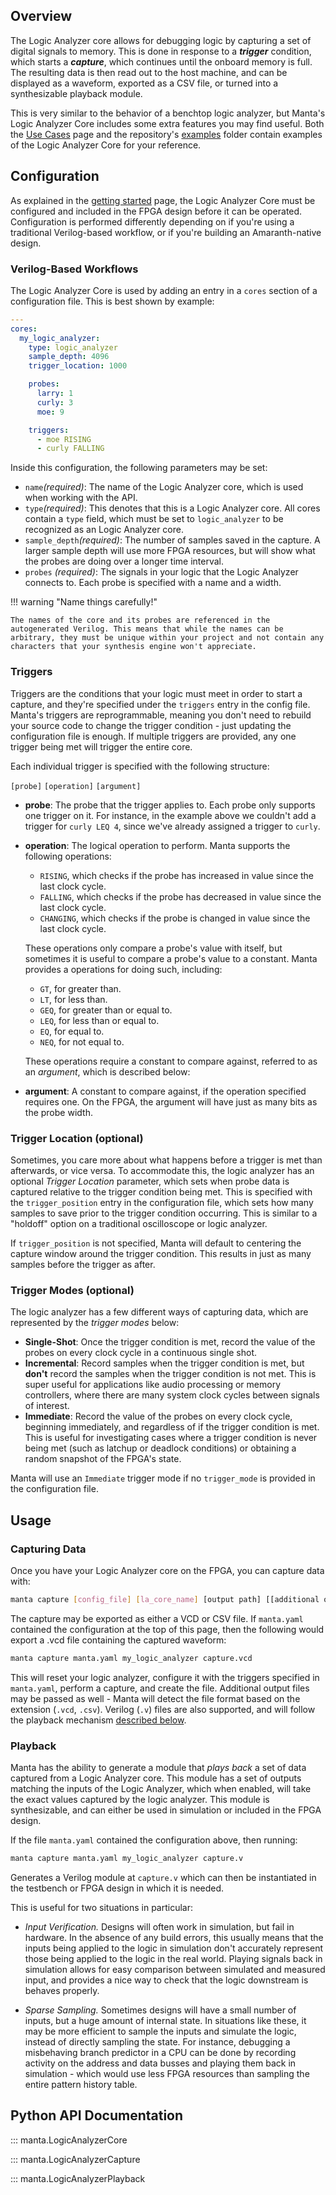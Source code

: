 ## Overview
The Logic Analyzer core allows for debugging logic by capturing a set of digital signals to memory. This is done in response to a ___trigger___ condition, which starts a ___capture___, which continues until the onboard memory is full. The resulting data is then read out to the host machine, and can be displayed as a waveform, exported as a CSV file, or turned into a synthesizable playback module.

This is very similar to the behavior of a benchtop logic analyzer, but Manta's Logic Analyzer Core includes some extra features you may find useful. Both the [Use Cases](../use_cases) page and the repository's [examples](https://github.com/fischermoseley/manta/tree/main/examples) folder contain examples of the Logic Analyzer Core for your reference.

## Configuration

As explained in the [getting started](../getting_started) page, the Logic Analyzer Core must be configured and included in the FPGA design before it can be operated. Configuration is performed differently depending on if you're using a traditional Verilog-based workflow, or if you're building an Amaranth-native design.

### Verilog-Based Workflows

The Logic Analyzer Core is used by adding an entry in a `cores` section of a configuration file. This is best shown by example:

```yaml
---
cores:
  my_logic_analyzer:
    type: logic_analyzer
    sample_depth: 4096
    trigger_location: 1000

    probes:
      larry: 1
      curly: 3
      moe: 9

    triggers:
      - moe RISING
      - curly FALLING
```
Inside this configuration, the following parameters may be set:

- `name`_(required)_: The name of the Logic Analyzer core, which is used when working with the API.
- `type`_(required)_: This denotes that this is a Logic Analyzer core. All cores contain a `type` field, which must be set to `logic_analyzer` to be recognized as an Logic Analyzer core.
- `sample_depth`_(required)_: The number of samples saved in the capture. A larger sample depth will use more FPGA resources, but will show what the probes are doing over a longer time interval.
- `probes` _(required)_: The signals in your logic that the Logic Analyzer connects to. Each probe is specified with a name and a width.

!!! warning "Name things carefully!"

    The names of the core and its probes are referenced in the autogenerated Verilog. This means that while the names can be arbitrary, they must be unique within your project and not contain any characters that your synthesis engine won't appreciate.

### Triggers
Triggers are the conditions that your logic must meet in order to start a capture, and they're specified under the `triggers` entry in the config file. Manta's triggers are reprogrammable, meaning you don't need to rebuild your source code to change the trigger condition - just updating the configuration file is enough. If multiple triggers are provided, any one trigger being met will trigger the entire core.

Each individual trigger is specified with the following structure:

`[probe]` `[operation]` `[argument]`

- __probe__: The probe that the trigger applies to. Each probe only supports one trigger on it. For instance, in the example above we couldn't add a trigger for `curly LEQ 4`, since we've already assigned a trigger to `curly`.

- __operation__: The logical operation to perform. Manta supports the following operations:
    - `RISING`, which checks if the probe has increased in value since the last clock cycle.
    - `FALLING`, which checks if the probe has decreased in value since the last clock cycle.
    - `CHANGING`, which checks if the probe is changed in value since the last clock cycle.

    These operations only compare a probe's value with itself, but sometimes it is useful to compare a probe's value to a constant. Manta provides a operations for doing such, including:

    - `GT`,  for greater than.
    - `LT`,  for less than.
    - `GEQ`, for greater than or equal to.
    - `LEQ`, for less than or equal to.
    - `EQ`, for equal to.
    - `NEQ`, for not equal to.

    These operations require a constant to compare against, referred to as an _argument_, which is described below:

- __argument__: A constant to compare against, if the operation specified requires one. On the FPGA, the argument will have just as many bits as the probe width.


### Trigger Location (optional)
Sometimes, you care more about what happens before a trigger is met than afterwards, or vice versa. To accommodate this, the logic analyzer has an optional _Trigger Location_ parameter, which sets when probe data is captured relative to the trigger condition being met. This is specified with the `trigger_position` entry in the configuration file, which sets how many samples to save prior to the trigger condition occurring. This is similar to a "holdoff" option on a traditional oscilloscope or logic analyzer.

If `trigger_position` is not specified, Manta will default to centering the capture window around the trigger condition. This results in just as many samples before the trigger as after.

### Trigger Modes (optional)
The logic analyzer has a few different ways of capturing data, which are represented by the _trigger modes_ below:

- __Single-Shot__: Once the trigger condition is met, record the value of the probes on every clock cycle in a continuous single shot.
- __Incremental__: Record samples when the trigger condition is met, but __don't__ record the samples when the trigger condition is not met. This is super useful for applications like audio processing or memory controllers, where there are many system clock cycles between signals of interest.
- __Immediate__: Record the value of the probes on every clock cycle, beginning immediately, and regardless of if the trigger condition is met. This is useful for investigating cases where a trigger condition is never being met (such as latchup or deadlock conditions) or obtaining a random snapshot of the FPGA's state.

Manta will use an `Immediate` trigger mode if no `trigger_mode` is provided in the configuration file.

## Usage

### Capturing Data

Once you have your Logic Analyzer core on the FPGA, you can capture data with:

```bash
manta capture [config_file] [la_core_name] [output path] [[additional output paths]...]
```
The capture may be exported as either a VCD or CSV file. If `manta.yaml` contained the configuration at the top of this page, then the following would export a .vcd file containing the captured waveform:

```bash
manta capture manta.yaml my_logic_analyzer capture.vcd
```

This will reset your logic analyzer, configure it with the triggers specified in `manta.yaml`, perform a capture, and create the file. Additional output files may be passed as well - Manta will detect the file format based on the extension (`.vcd`, `.csv`). Verilog (`.v`) files are also supported, and will follow the playback mechanism [described below](#playback).


### Playback

Manta has the ability to generate a module that _plays back_ a set of data captured from a Logic Analyzer core. This module has a set of outputs matching the inputs of the Logic Analyzer, which when enabled, will take the exact values captured by the logic analyzer. This module is synthesizable, and can either be used in simulation or included in the FPGA design.

If the file `manta.yaml` contained the configuration above, then running:
```bash
manta capture manta.yaml my_logic_analyzer capture.v
```

Generates a Verilog module at `capture.v` which can then be instantiated in the testbench or FPGA design in which it is needed.

This is useful for two situations in particular:

- _Input Verification._ Designs will often work in simulation, but fail in hardware. In the absence of any build errors, this usually means that the inputs being applied to the logic in simulation don't accurately represent those being applied to the logic in the real world. Playing signals back in simulation allows for easy comparison between simulated and measured input, and provides a nice way to check that the logic downstream is behaves properly.

- _Sparse Sampling._ Sometimes designs will have a small number of inputs, but a huge amount of internal state. In situations like these, it may be more efficient to sample the inputs and simulate the logic, instead of directly sampling the state. For instance, debugging a misbehaving branch predictor in a CPU can be done by recording activity on the address and data busses and playing them back in simulation - which would use less FPGA resources than sampling the entire pattern history table.

## Python API Documentation

::: manta.LogicAnalyzerCore

::: manta.LogicAnalyzerCapture

::: manta.LogicAnalyzerPlayback